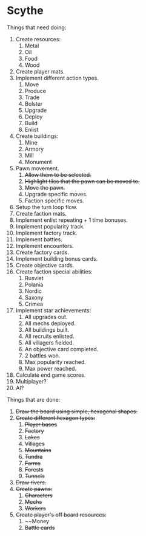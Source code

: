 # Scythe

Things that need doing:

1. Create resources:
    1. Metal
    1. Oil
    1. Food
    1. Wood
1. Create player mats.
1. Implement different action types.
    1. Move
    1. Produce
    1. Trade
    1. Bolster
    1. Upgrade
    1. Deploy
    1. Build
    1. Enlist
1. Create buildings:
    1. Mine
    1. Armory
    1. Mill
    1. Monument
1. Pawn movement.
    1. ~~Allow them to be selected.~~
    1. ~~Highlight tiles that the pawn can be moved to.~~
    1. ~~Move the pawn.~~
    1. Upgrade specific moves.
    1. Faction specific moves.
1. Setup the turn loop flow.
1. Create faction mats.
1. Implement enlist repeating + 1 time bonuses.
1. Implement popularity track.
1. Implement factory track.
1. Implement battles.
1. Implement encounters.
1. Create factory cards.
1. Implement building bonus cards.
1. Create objective cards.
1. Create faction special abilities:
    1. Rusviet
    1. Polania
    1. Nordic
    1. Saxony
    1. Crimea
1. Implement star achievements:
    1. All upgrades out.
    1. All mechs deployed.
    1. All buildings built.
    1. All recruits enlisted.
    1. All villagers fielded.
    1. An objective card completed.
    1. 2 battles won.
    1. Max popularity reached.
    1. Max power reached.
1. Calculate end game scores.
1. Multiplayer?
1. AI?

Things that are done:

1. ~~Draw the board using simple, hexagonal shapes.~~
1. ~~Create different hexagon types:~~
    1. ~~Player bases~~
    1. ~~Factory~~
    1. ~~Lakes~~
    1. ~~Villages~~
    1. ~~Mountains~~
    1. ~~Tundra~~
    1. ~~Farms~~
    1. ~~Forests~~
    1. ~~Tunnels~~
1. ~~Draw rivers.~~
1. ~~Create pawns:~~
    1. ~~Characters~~
    1. ~~Mechs~~
    1. ~~Workers~~
1. ~~Create player's off board resources:~~
    1. ~~Money
    1. ~~Battle cards~~